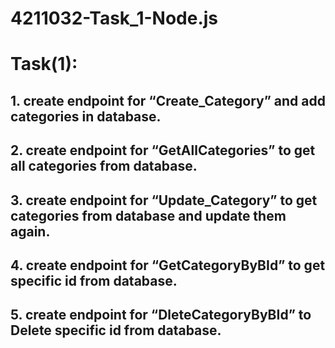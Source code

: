 # 4211032-Task_1-Node.js
# Task(1):
## 1. create endpoint for “Create_Category” and add categories in database. 
## 2. create endpoint for “GetAllCategories” to get all categories from database. 
## 3. create endpoint for “Update_Category” to get  categories from database and update them again. 
## 4. create endpoint for “GetCategoryByBId” to get specific id from database. 
## 5. create endpoint for “DleteCategoryByBId” to Delete specific id from database. 

